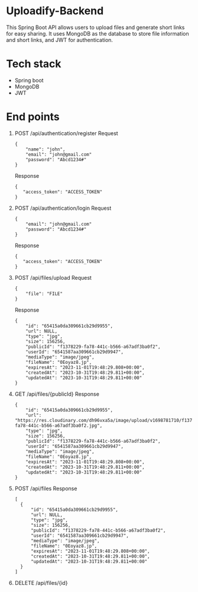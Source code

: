 # Uploadify-Backend
This Spring Boot API allows users to upload files and generate short links for easy sharing. It uses MongoDB as the database to store file information and short links, and JWT for authentication.

# Tech stack
* Spring boot
* MongoDB
* JWT

# End points
1. POST /api/authentication/register
   Request
   ```
   {
       "name": "john",
       "email": "john@gmail.com"
       "password": "Abcd1234#"
   }
   ```
   Response
   ```
   {
      "access_token": "ACCESS_TOKEN"
   }
   ```
3. POST /api/authentication/login
   Request
   ```
   {
       "email": "john@gmail.com"
       "password": "Abcd1234#"
   }
   ```
   Response
   ```
   {
      "access_token": "ACCESS_TOKEN"
   }
   ```
4. POST /api/files/upload
   Request
   ```
   {
       "file": "FILE"
   }
   ```
   Response
   ```
   {
       "id": "65415a0da309661cb29d9955",
       "url": NULL,
       "type": "jpg",
       "size": 156256,
       "publicId": "f1378229-fa78-441c-b566-a67adf3ba0f2",
       "userId": "6541587aa309661cb29d9947",
       "mediaType": "image/jpeg",
       "fileName": "0Eoyaz8.jp",
       "expiresAt": "2023-11-01T19:48:29.808+00:00",
       "createdAt": "2023-10-31T19:48:29.811+00:00",
       "updatedAt": "2023-10-31T19:48:29.811+00:00"
   }
   ```
5. GET /api/files/{publicId}
   Response
   ```
   {
       "id": "65415a0da309661cb29d9955",
       "url": "https://res.cloudinary.com/dh96vxa5a/image/upload/v1698781710/f1378229-fa78-441c-b566-a67adf3ba0f2.jpg",
       "type": "jpg",
       "size": 156256,
       "publicId": "f1378229-fa78-441c-b566-a67adf3ba0f2",
       "userId": "6541587aa309661cb29d9947",
       "mediaType": "image/jpeg",
       "fileName": "0Eoyaz8.jp",
       "expiresAt": "2023-11-01T19:48:29.808+00:00",
       "createdAt": "2023-10-31T19:48:29.811+00:00",
       "updatedAt": "2023-10-31T19:48:29.811+00:00"
   }
   ```
6. POST /api/files
   Response
   ```
   [
     {
         "id": "65415a0da309661cb29d9955",
         "url": NULL,
         "type": "jpg",
         "size": 156256,
         "publicId": "f1378229-fa78-441c-b566-a67adf3ba0f2",
         "userId": "6541587aa309661cb29d9947",
         "mediaType": "image/jpeg",
         "fileName": "0Eoyaz8.jp",
         "expiresAt": "2023-11-01T19:48:29.808+00:00",
         "createdAt": "2023-10-31T19:48:29.811+00:00",
         "updatedAt": "2023-10-31T19:48:29.811+00:00"
     }
   ]
   ```
7. DELETE /api/files/{id}
